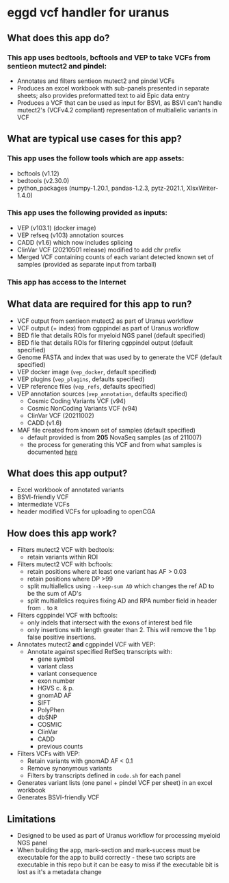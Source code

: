 # eggd vcf handler for uranus

## What does this app do?
### This app uses bedtools, bcftools and VEP to take VCFs from sentieon mutect2 and pindel:
- Annotates and filters sentieon mutect2 and pindel VCFs
- Produces an excel workbook with sub-panels presented in separate sheets; also provides preformatted text to aid Epic data entry
- Produces a VCF that can be used as input for BSVI, as BSVI can't handle mutect2's (VCFv4.2 compliant) representation of multiallelic variants in VCF

## What are typical use cases for this app?
### This app uses the follow tools which are app assets:
* bcftools (v1.12)
* bedtools (v2.30.0)
* python_packages (numpy-1.20.1, pandas-1.2.3, pytz-2021.1, XlsxWriter-1.4.0)

### This app uses the following provided as inputs:

* VEP (v103.1) (docker image)
* VEP refseq (v103) annotation sources
* CADD (v1.6) which now includes splicing
* ClinVar VCF (20210501 release) modified to add chr prefix
* Merged VCF containing counts of each variant detected known set of samples (provided as separate input from tarball)
    

### This app has access to the Internet

## What data are required for this app to run?
- VCF output from sentieon mutect2 as part of Uranus workflow
- VCF output (+ index) from cgppindel as part of Uranus workflow
- BED file that details ROIs for myeloid NGS panel (default specified)
- BED file that details ROIs for filtering cgppindel output (default specified)
- Genome FASTA and index that was used by to generate the VCF (default specified)
- VEP docker image (`vep_docker`, default specified)
- VEP plugins (`vep_plugins`, defaults specified)
- VEP reference files (`vep_refs`, defaults specified)
- VEP annotation sources (`vep_annotation`, defaults specified)
    - Cosmic Coding Variants VCF (v94)
    - Cosmic NonCoding Variants VCF (v94)
    - ClinVar VCF (20211002)
    - CADD (v1.6)
- MAF file created from known set of samples (default specified)
    - default provided is from **205** NovaSeq samples (as of 211007)
    - the process for generating this VCF and from what samples is documented [here](https://cuhbioinformatics.atlassian.net/wiki/spaces/URA/pages/2415591443/Creation+of+Myeloid+NovaSeq+samples+MAF+file)

## What does this app output?
- Excel workbook of annotated variants
- BSVI-friendly VCF
- Intermediate VCFs
- header modified VCFs for uploading to openCGA

## How does this app work?
- Filters mutect2 VCF with bedtools:
    - retain variants within ROI
- Filters mutect2 VCF with bcftools:
    - retain positions where at least one variant has AF > 0.03
    - retain positions where DP >99
    - split multiallelics using `--keep-sum AD` which changes the ref AD to be the sum of AD's
    - split multiallelics requires fixing AD and RPA number field in header from `.` to `R`
- Filters cgppindel VCF with bcftools:
    - only indels that intersect with the exons of interest bed file 
    - only insertions with length greater than 2. This will remove the 1 bp false positive insertions.
- Annotates mutect2 **and** cgppindel VCF with VEP:
    - Annotate against specified RefSeq transcripts with:
        - gene symbol
        - variant class
        - variant consequence
        - exon number
        - HGVS c. & p.
        - gnomAD AF
        - SIFT
        - PolyPhen
        - dbSNP
        - COSMIC
        - ClinVar
        - CADD
        - previous counts
- Filters VCFs with VEP:
    - Retain variants with gnomAD AF < 0.1
    - Remove synonymous variants
    - Filters by transcripts defined in `code.sh` for each panel
- Generates variant lists (one panel + pindel VCF per sheet) in an excel workbook
- Generates BSVI-friendly VCF

## Limitations
- Designed to be used as part of Uranus workflow for processing myeloid NGS panel
- When building the app, mark-section and mark-success must be executable for the app to build correctly - these two scripts are executable in this repo but it can be easy to miss if the executable bit is lost as it's a metadata change

